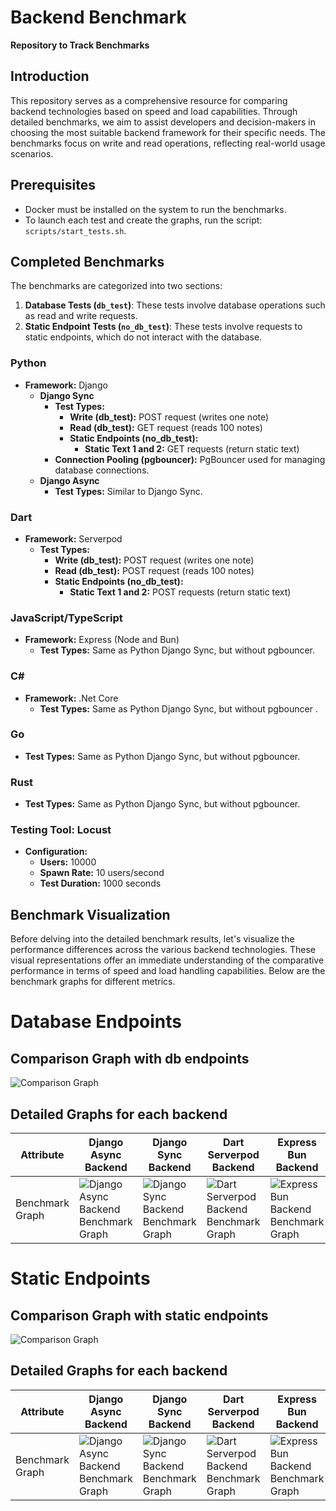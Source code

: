 # Backend Benchmark

**Repository to Track Benchmarks**

## Introduction

This repository serves as a comprehensive resource for comparing backend technologies based on speed and load capabilities. Through detailed benchmarks, we aim to assist developers and decision-makers in choosing the most suitable backend framework for their specific needs. The benchmarks focus on write and read operations, reflecting real-world usage scenarios.

## Prerequisites

- Docker must be installed on the system to run the benchmarks.
- To launch each test and create the graphs, run the script: `scripts/start_tests.sh`.


## Completed Benchmarks

The benchmarks are categorized into two sections:

1. **Database Tests (`db_test`)**: These tests involve database operations such as read and write requests.
2. **Static Endpoint Tests (`no_db_test`)**: These tests involve requests to static endpoints, which do not interact with the database.

### Python

- **Framework:** Django
  - **Django Sync**
    - **Test Types:**
      - **Write (db_test):** POST request (writes one note)
      - **Read (db_test):** GET request (reads 100 notes)
      - **Static Endpoints (no_db_test):**
        - **Static Text 1 and 2:** GET requests (return static text)
    - **Connection Pooling (pgbouncer):** PgBouncer used for managing database connections.
  - **Django Async**
    - **Test Types:** Similar to Django Sync.

### Dart

- **Framework:** Serverpod
  - **Test Types:**
    - **Write (db_test):** POST request (writes one note)
    - **Read (db_test):** POST request (reads 100 notes)
    - **Static Endpoints (no_db_test):**
      - **Static Text 1 and 2:** POST requests (return static text)

### JavaScript/TypeScript

- **Framework:** Express (Node and Bun)
  - **Test Types:** Same as Python Django Sync, but without pgbouncer.

### C#

- **Framework:** .Net Core
  - **Test Types:** Same as Python Django Sync, but without pgbouncer .

### Go
  - **Test Types:** Same as Python Django Sync, but without pgbouncer.

### Rust 
  - **Test Types:** Same as Python Django Sync, but without pgbouncer.
### Testing Tool: Locust

- **Configuration:**
  - **Users:** 10000
  - **Spawn Rate:** 10 users/second
  - **Test Duration:** 1000 seconds



## Benchmark Visualization

Before delving into the detailed benchmark results, let's visualize the performance differences across the various backend technologies. These visual representations offer an immediate understanding of the comparative performance in terms of speed and load handling capabilities. Below are the benchmark graphs for different metrics.


# Database Endpoints

## Comparison Graph with db endpoints

![Comparison Graph](comparison_graph_db_test.png?v=1707922326)

## Detailed Graphs for each backend

| Attribute       | Django Async Backend                                                                                                | Django Sync Backend                                                                                               | Dart Serverpod Backend                                                                                            | Express Bun Backend                                                                                                   | Express Node Backend                                                                                                    | C# .NET Backend                                                                                            | Go Mux Backend                                                                                           |
| --------------- | ------------------------------------------------------------------------------------------------------------------- | ----------------------------------------------------------------------------------------------------------------- | ----------------------------------------------------------------------------------------------------------------- | --------------------------------------------------------------------------------------------------------------------- | ----------------------------------------------------------------------------------------------------------------------- | ---------------------------------------------------------------------------------------------------------- | -------------------------------------------------------------------------------------------------------- |
| Benchmark Graph | ![Django Async Backend Benchmark Graph](/backends/python/django-async/tests/results/db_test/graph.png?v=1707922326) | ![Django Sync Backend Benchmark Graph](/backends/python/django-sync/tests/results/db_test/graph.png?v=1707922326) | ![Dart Serverpod Backend Benchmark Graph](/backends/dart/server-pod/tests/results/db_test/graph.png?v=1707922326) | ![Express Bun Backend Benchmark Graph](/backends/javascript/express-bun/tests/results/db_test/graph.png?v=1707922326) | ![Express Node Backend Benchmark Graph](/backends/javascript/express-node/tests/results/db_test/graph.png?v=1707922326) | ![C# .NET Backend Benchmark Graph](/backends/c_sharp/dot-net/tests/results/db_test/graph.png?v=1707922326) | ![Go Mux Backend Benchmark Graph](/backends/go/mux/tests/results/db_test/graph.png?v=1707922326)          |

# Static Endpoints

## Comparison Graph with static endpoints

![Comparison Graph](comparison_graph_no_db_test.png?v=1707922326)

## Detailed Graphs for each backend

| Attribute       | Django Async Backend                                                                                                   | Django Sync Backend                                                                                                  | Dart Serverpod Backend                                                                                               | Express Bun Backend                                                                                                      | Express Node Backend                                                                                                       | C# .NET Backend                                                                                               | Go Mux Backend                                                                                              |
| --------------- | ---------------------------------------------------------------------------------------------------------------------- | -------------------------------------------------------------------------------------------------------------------- | -------------------------------------------------------------------------------------------------------------------- | ------------------------------------------------------------------------------------------------------------------------ | -------------------------------------------------------------------------------------------------------------------------- | ------------------------------------------------------------------------------------------------------------- | ----------------------------------------------------------------------------------------------------------- |
| Benchmark Graph | ![Django Async Backend Benchmark Graph](/backends/python/django-async/tests/results/no_db_test/graph.png?v=1707922326) | ![Django Sync Backend Benchmark Graph](/backends/python/django-sync/tests/results/no_db_test/graph.png?v=1707922326) | ![Dart Serverpod Backend Benchmark Graph](/backends/dart/server-pod/tests/results/no_db_test/graph.png?v=1707922326) | ![Express Bun Backend Benchmark Graph](/backends/javascript/express-bun/tests/results/no_db_test/graph.png?v=1707922326) | ![Express Node Backend Benchmark Graph](/backends/javascript/express-node/tests/results/no_db_test/graph.png?v=1707922326) | ![C# .NET Backend Benchmark Graph](/backends/c_sharp/dot-net/tests/results/no_db_test/graph.png?v=1707922326) | ![Go Mux Backend Benchmark Graph](/backends/go/mux/tests/results/no_db_test/graph.png?v=1707922326)       |

